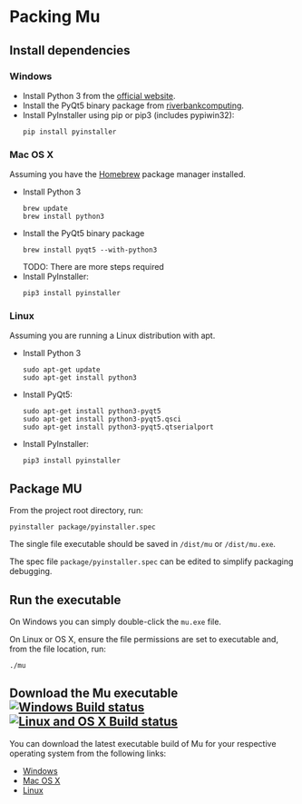 # Packing Mu

## Install dependencies

### Windows

* Install Python 3 from the [official website](https://www.python.org/downloads/).
* Install the PyQt5 binary package from [riverbankcomputing](https://riverbankcomputing.com/software/pyqt/download).
* Install PyInstaller using pip or pip3 (includes pypiwin32):
    ```
    pip install pyinstaller
    ```

### Mac OS X

Assuming you have the [Homebrew](http://brew.sh/) package manager installed.

* Install Python 3
  ```
  brew update
  brew install python3
  ```
* Install the PyQt5 binary package
  ```
  brew install pyqt5 --with-python3
  ```
  TODO: There are more steps required
* Install PyInstaller:
  ```
  pip3 install pyinstaller
  ```

### Linux

Assuming you are running a Linux distribution with apt.

* Install Python 3
  ```
  sudo apt-get update
  sudo apt-get install python3
  ```
* Install PyQt5:
  ```
  sudo apt-get install python3-pyqt5
  sudo apt-get install python3-pyqt5.qsci
  sudo apt-get install python3-pyqt5.qtserialport
  ```
* Install PyInstaller:
  ```
  pip3 install pyinstaller
  ```


## Package MU

From the project root directory, run:

```
pyinstaller package/pyinstaller.spec
```

The single file executable should be saved in `/dist/mu` or `/dist/mu.exe`.

The spec file `package/pyinstaller.spec` can be edited to simplify packaging debugging.


## Run the executable

On Windows you can simply double-click the `mu.exe` file.

On Linux or OS X, ensure the file permissions are set to executable and, from the file location, run:

```
./mu
```


## Download the Mu executable [![Windows Build status](https://ci.appveyor.com/api/projects/status/ngt8780him9hlgch?svg=true)](https://ci.appveyor.com/project/carlosperate/mu) [![Linux and OS X Build status](https://travis-ci.org/ntoll/mu.svg)](https://travis-ci.org/ntoll/mu)

You can download the latest executable build of Mu for your respective operating system from the following links:

* [Windows](http://ardublockly-builds.s3-website-us-west-2.amazonaws.com/index.html?prefix=microbit/windows/)
* [Mac OS X](http://ardublockly-builds.s3-website-us-west-2.amazonaws.com/index.html?prefix=microbit/osx/)
* [Linux](http://ardublockly-builds.s3-website-us-west-2.amazonaws.com/index.html?prefix=microbit/linux/)
